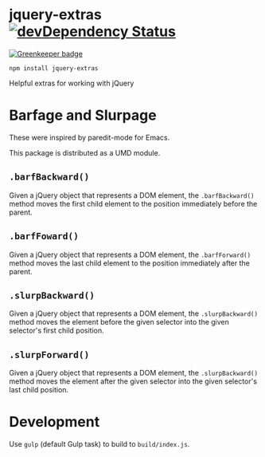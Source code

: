 # jquery-extras [![devDependency Status](https://david-dm.org/osxi/jquery-extras/dev-status.svg)](https://david-dm.org/osxi/jquery-extras#info=devDependencies)

[![Greenkeeper badge](https://badges.greenkeeper.io/osxi/jquery-extras.svg)](https://greenkeeper.io/)

`npm install jquery-extras`

Helpful extras for working with jQuery

# Barfage and Slurpage

These were inspired by paredit-mode for Emacs.

This package is distributed as a UMD module.

## `.barfBackward()`

Given a jQuery object that represents a DOM element, the `.barfBackward()` method moves the first child element to the position immediately before the parent.

## `.barfFoward()`

Given a jQuery object that represents a DOM element, the `.barfForward()` method moves the last child element to the position immediately after the parent.

## `.slurpBackward()`

Given a jQuery object that represents a DOM element, the `.slurpBackward()` method moves the element before the given selector into the given selector's first child position.

## `.slurpForward()`

Given a jQuery object that represents a DOM element, the `.slurpBackward()` method moves the element after the given selector into the given selector's last child position.

# Development

Use `gulp` (default Gulp task) to build to `build/index.js`.
